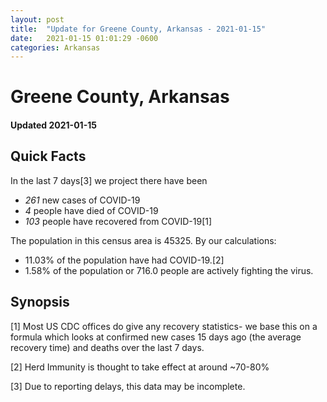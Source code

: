 ```yaml
---
layout: post
title:  "Update for Greene County, Arkansas - 2021-01-15"
date:   2021-01-15 01:01:29 -0600
categories: Arkansas
---
```


# Greene County, Arkansas
#### Updated 2021-01-15

## Quick Facts

In the last 7 days[3] we project there have been
- *261* new cases of COVID-19
- *4* people have died of COVID-19
- *103* people have recovered from COVID-19[1]

The population in this census area is 45325. By our calculations:
- 11.03% of the population have had COVID-19.[2]
- 1.58% of the population or 716.0 people are actively fighting the virus.

## Synopsis




[1] Most US CDC offices do give any recovery statistics- we base this on a formula which looks at confirmed new cases
15 days ago (the average recovery time) and deaths over the last 7 days.

[2] Herd Immunity is thought to take effect at around ~70-80%

[3] Due to reporting delays, this data may be incomplete.
 
    